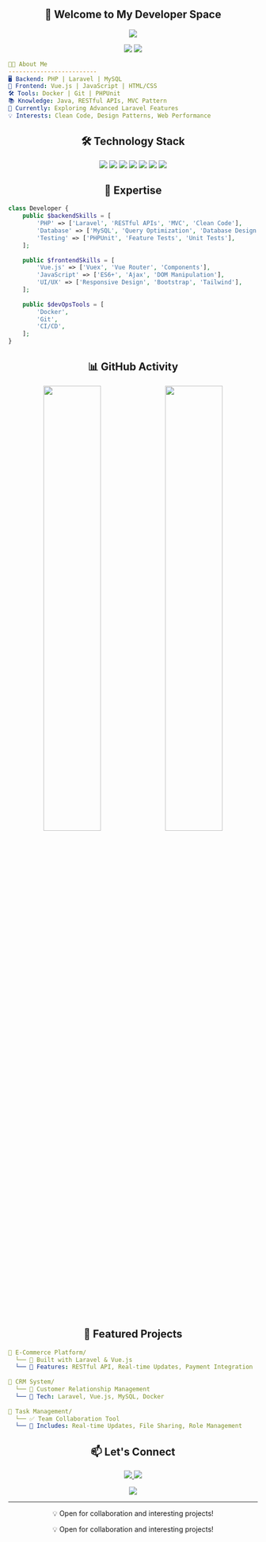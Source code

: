 <h2 align="center">
  👋 Welcome to My Developer Space
</h2>

<p align="center">
  <img src="https://readme-typing-svg.herokuapp.com/?lines=PHP%20Laravel%20Developer;Vue.js%20Frontend%20Developer;Always%20learning%20new%20things&font=Fira%20Code&center=true&width=440&height=45&color=f75c7e&vCenter=true&size=22">
</p>

<p align="center">
  <img src="https://custom-icon-badges.demolab.com/badge/-Backend%20Developer-blue?style=for-the-badge&logo=server&logoColor=white"/>
  <img src="https://custom-icon-badges.demolab.com/badge/-Frontend%20Developer-red?style=for-the-badge&logo=browser&logoColor=white"/>
</p>

```yaml
🧑‍💻 About Me
-------------------------
🖥️ Backend: PHP | Laravel | MySQL
🎨 Frontend: Vue.js | JavaScript | HTML/CSS
🛠️ Tools: Docker | Git | PHPUnit
📚 Knowledge: Java, RESTful APIs, MVC Pattern
🌱 Currently: Exploring Advanced Laravel Features
💡 Interests: Clean Code, Design Patterns, Web Performance
```

<h2 align="center">🛠️ Technology Stack</h2>
<p align="center">
<img src="https://img.shields.io/badge/PHP-777BB4?style=for-the-badge&logo=php&logoColor=white"/>
<img src="https://img.shields.io/badge/Laravel-FF2D20?style=for-the-badge&logo=laravel&logoColor=white"/>
<img src="https://img.shields.io/badge/Vue.js-4FC08D?style=for-the-badge&logo=vue.js&logoColor=white"/>
<img src="https://img.shields.io/badge/JavaScript-F7DF1E?style=for-the-badge&logo=javascript&logoColor=black"/>
<img src="https://img.shields.io/badge/Docker-2496ED?style=for-the-badge&logo=docker&logoColor=white"/>
<img src="https://img.shields.io/badge/MySQL-4479A1?style=for-the-badge&logo=mysql&logoColor=white"/>
<img src="https://img.shields.io/badge/Git-F05032?style=for-the-badge&logo=git&logoColor=white"/>
</p>

<h2 align="center">🎯 Expertise</h2>

```php
class Developer {
    public $backendSkills = [
        'PHP' => ['Laravel', 'RESTful APIs', 'MVC', 'Clean Code'],
        'Database' => ['MySQL', 'Query Optimization', 'Database Design'],
        'Testing' => ['PHPUnit', 'Feature Tests', 'Unit Tests'],
    ];
    
    public $frontendSkills = [
        'Vue.js' => ['Vuex', 'Vue Router', 'Components'],
        'JavaScript' => ['ES6+', 'Ajax', 'DOM Manipulation'],
        'UI/UX' => ['Responsive Design', 'Bootstrap', 'Tailwind'],
    ];
    
    public $devOpsTools = [
        'Docker',
        'Git',
        'CI/CD',
    ];
}
```

<h2 align="center">📊 GitHub Activity</h2>
<p align="center">
  <img width="48%" src="https://github-readme-stats.vercel.app/api?username=snsar&show_icons=true&theme=vue-dark" />
  <img width="48%" src="https://github-readme-streak-stats.herokuapp.com/?user=snsar&theme=vue-dark" />
</p>

<h2 align="center">🌟 Featured Projects</h2>

```yaml
📂 E-Commerce Platform/
  └── 🛒 Built with Laravel & Vue.js
  └── 💫 Features: RESTful API, Real-time Updates, Payment Integration
  
📂 CRM System/
  └── 👥 Customer Relationship Management
  └── 🔧 Tech: Laravel, Vue.js, MySQL, Docker
  
📂 Task Management/
  └── ✅ Team Collaboration Tool
  └── 🚀 Includes: Real-time Updates, File Sharing, Role Management
```

<h2 align="center">📫 Let's Connect</h2>
<p align="center">
  <a href="https://linkedin.com/in/YOUR_LINKEDIN">
    <img src="https://img.shields.io/badge/LinkedIn-0077B5?style=for-the-badge&logo=linkedin&logoColor=white"/>
  </a>
  <a href="mailto:YOUR_EMAIL">
    <img src="https://img.shields.io/badge/Email-D14836?style=for-the-badge&logo=gmail&logoColor=white"/>
  </a>
</p>

<p align="center">
  <img src="https://komarev.com/ghpvc/?username=snsar&color=brightgreen&style=flat-square&label=Profile+Views"/>
</p>

---
<p align="center">💡 Open for collaboration and interesting projects!</p>
<p align="center">💡 Open for collaboration and interesting projects!</p>

